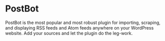 # PostBot
PostBot is the most popular and most robust plugin for importing, scraping, and displaying RSS feeds and Atom feeds anywhere on your WordPress website. Add your sources and let the plugin do the leg-work.
